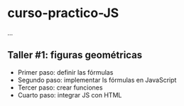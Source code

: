 # curso-practico-JS

...

## Taller #1: figuras geométricas

- Primer paso: definir las fórmulas
- Segundo paso: implementar ls fórmulas en JavaScript 
- Tercer paso: crear funciones
- Cuarto paso: integrar JS con HTML 
